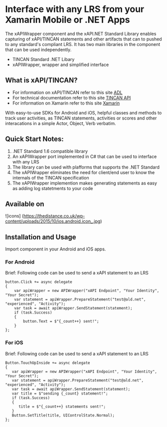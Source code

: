 # Interface with any LRS from your Xamarin Mobile or .NET Apps
The xAPIWrapper component and the xAPI.NET Standard Library enables capturing of xAPI/TINCAN statements and other artifacts that can to pushed to any standard's compliant LRS. It has two main libraries in the component that can be used independently. 
- TINCAN Standard .NET Libary
- xAPIWrapper, wrapper and simplified interface

## What is xAPI/TINCAN?
- For information on xAPI/TINCAN refer to this site [ADL](https://www.adlnet.gov/adl-research/performance-tracking-analysis/experience-api/)
- For technical documentation refer to this site [TINCAN API](http://tincanapi.com/)
- For information on Xamarin refer to this site [Xamarin](http://www.xamarin.com/)

With easy-to-use SDKs for Android and iOS, helpful classes and methods to track user activities, as TINCAN statements, activities or scores and other interacations in a simple Actor, Object, Verb verbatim. 

## Quick Start Notes:
1. .NET Standard 1.6 compatible library
2. An xAPIWrapper port implemented in C# that can be used to interface with any LRS
3. The library can be used with plafforms that supports the .NET Standard
4. The xAPIWrapper eliminates the need for client/end user to know the internals of the TINCAN specification
5. The xAPIWrapper implemention makes generating statements as easy as adding log statetments to your code

## Available on 

![icons] (https://thedistance.co.uk/wp-content/uploads/2015/10/ios.android.icon_.jpg)

## Installation and Usage
Import component in your Android and iOS apps.

### For Android 
Brief: Following code can be used to send a xAPI statement to an LRS
```
button.Click += async delegate
{
    var apiWrapper = new APIWrapper("xAPI Endpoint", "Your Identity", "Your Secret");
    var statement = apiWrapper.PrepareStatement("test@ald.net", "experienced", "Activity");
    var task = await apiWrapper.SendStatement(statement);
    if (task.Success)
    {
        button.Text = $"{_count++} sent!";
    }
};
```

### For iOS 
Brief: Following code can be used to send a xAPI statement to an LRS
```
Button.TouchUpInside += async delegate
{
   var apiWrapper = new APIWrapper("xAPI Endpoint", "Your Identity", "Your Secret");
   var statement = apiWrapper.PrepareStatement("test@ald.net", "experienced", "Activity");
   var task = await apiWrapper.SendStatement(statement);
   var title = $"sending {_count} statement!";
   if (task.Success)
   {
      title = $"{_count++} statements sent!";
   }
   Button.SetTitle(title, UIControlState.Normal);
};
```
